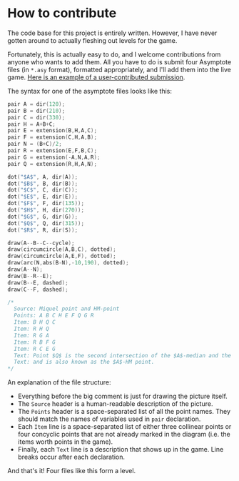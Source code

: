 # How to contribute

The code base for this project is entirely written.
However, I have never gotten around to actually fleshing out levels for the game.

Fortunately, this is actually easy to do,
and I welcome contributions from anyone who wants to add them.
All you have to do is submit four Asymptote files (in `*.asy` format),
formatted appropriately, and I'll add them into the live game.
[Here is an example of a user-contributed submission](https://github.com/vEnhance/oly-geoguessr/tree/master/asy-sources/201-TSTST-2016/).

The syntax for one of the asymptote files looks like this:

```cpp
pair A = dir(120);
pair B = dir(210);
pair C = dir(330);
pair H = A+B+C;
pair E = extension(B,H,A,C);
pair F = extension(C,H,A,B);
pair N = (B+C)/2;
pair R = extension(E,F,B,C);
pair G = extension(-A,N,A,R);
pair Q = extension(R,H,A,N);

dot("$A$", A, dir(A));
dot("$B$", B, dir(B));
dot("$C$", C, dir(C));
dot("$E$", E, dir(E));
dot("$F$", F, dir(135));
dot("$H$", H, dir(270));
dot("$G$", G, dir(G));
dot("$Q$", Q, dir(315));
dot("$R$", R, dir(S));

draw(A--B--C--cycle);
draw(circumcircle(A,B,C), dotted);
draw(circumcircle(A,E,F), dotted);
draw(arc(N,abs(B-N),-10,190), dotted);
draw(A--N);
draw(B--R--E);
draw(B--E, dashed);
draw(C--F, dashed);

/*
  Source: Miquel point and HM-point
  Points: A B C H E F Q G R
  Item: B H Q C
  Item: R H Q
  Item: R G A
  Item: R B F G
  Item: R C E G
  Text: Point $Q$ is the second intersection of the $A$-median and the circumcircle of $AEF$,
  Text: and is also known as the $A$-HM point.
*/
```

An explanation of the file structure:

- Everything before the big comment is just for drawing the picture itself.
- The `Source` header is a human-readable description of the picture.
- The `Points` header is a space-separated list of all the point names.
  They should match the names of variables used in `pair` declaration.
- Each `Item` line is a space-separated list of either three collinear points
  or four concyclic points that are not already marked in the diagram
  (i.e. the items worth points in the game).
- Finally, each `Text` line is a description that shows up in the game.
  Line breaks occur after each declaration.

And that's it! Four files like this form a level.

